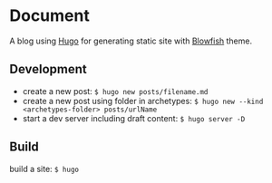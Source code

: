 # Document

A blog using [Hugo](https://gohugo.io/documentation/) for generating static site with [Blowfish](https://blowfish.page/docs/) theme.

## Development

- create a new post: `$ hugo new posts/filename.md`
- create a new post using folder in archetypes: `$ hugo new --kind <archetypes-folder> posts/urlName`
- start a dev server including draft content: `$ hugo server -D`

## Build

build a site: `$ hugo`
